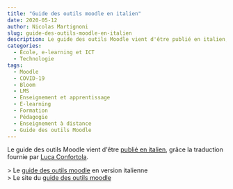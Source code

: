 ```yaml
---
title: "Guide des outils moodle en italien"
date: 2020-05-12
author: Nicolas Martignoni
slug: guide-des-outils-moodle-en-italien
description: Le guide des outils Moodle vient d'être publié en italien, grâce la traduction fournie par Luca Confortola.
categories:
  - École, e-learning et ICT
  - Technologie
tags:
  - Moodle
  - COVID-19
  - Bloom
  - LMS
  - Enseignement et apprentissage
  - E-learning
  - Formation
  - Pédagogie
  - Enseignement à distance
  - Guide des outils Moodle
---
```

Le guide des outils Moodle vient d'être [publié en italien][it], grâce la traduction fournie par [Luca Confortola](https://twitter.com/ConfortolaLuca).

&gt; Le [guide des outils moodle][it] en version italienne<br />
&gt; Le site du [guide des outils moodle](https://moodletoolguide.net/)

  [it]: https://moodletoolguide.net/it/

<!--more-->
